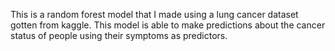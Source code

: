 
This is a random forest model that I made using a lung cancer dataset gotten from kaggle. This model is able to make predictions about the cancer status of people using their symptoms as predictors.
